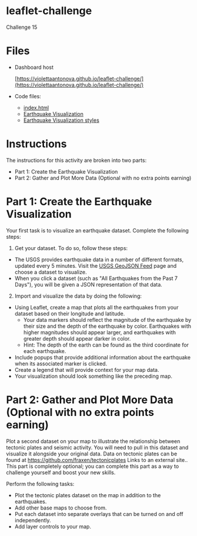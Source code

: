 # leaflet-challenge
Challenge 15

# Files
- Dashboard host

  [https://violettaantonova.github.io/leaflet-challenge/](https://violettaantonova.github.io/leaflet-challenge/)
- Code files:
  - [index.html](index.html)
  - [Earthquake Visualization](static/js/logic.js)
  - [Earthquake Visualization styles](static/css/style.css)

# Instructions

The instructions for this activity are broken into two parts:
  - Part 1: Create the Earthquake Visualization
  - Part 2: Gather and Plot More Data (Optional with no extra points earning)
  
# Part 1: Create the Earthquake Visualization

Your first task is to visualize an earthquake dataset. Complete the following steps:
1. Get your dataset. To do so, follow these steps:
  - The USGS provides earthquake data in a number of different formats, updated every 5 minutes. Visit the [USGS GeoJSON Feed](https://earthquake.usgs.gov/earthquakes/feed/v1.0/geojson.php) page and choose a dataset to visualize. 
  - When you click a dataset (such as "All Earthquakes from the Past 7 Days"), you will be given a JSON representation of that data.

2. Import and visualize the data by doing the following:
  - Using Leaflet, create a map that plots all the earthquakes from your dataset based on their longitude and latitude.
    - Your data markers should reflect the magnitude of the earthquake by their size and the depth of the earthquake by color. Earthquakes with higher magnitudes should appear larger, and earthquakes with greater depth should appear darker in color.
    - Hint: The depth of the earth can be found as the third coordinate for each earthquake.
  - Include popups that provide additional information about the earthquake when its associated marker is clicked.
  - Create a legend that will provide context for your map data.
  - Your visualization should look something like the preceding map.
  
# Part 2: Gather and Plot More Data (Optional with no extra points earning)

Plot a second dataset on your map to illustrate the relationship between tectonic plates and seismic activity. You will need to pull in this dataset and visualize it alongside your original data. Data on tectonic plates can be found at https://github.com/fraxen/tectonicplates Links to an external site..
This part is completely optional; you can complete this part as a way to challenge yourself and boost your new skills.

Perform the following tasks:
  - Plot the tectonic plates dataset on the map in addition to the earthquakes.
  - Add other base maps to choose from.
  - Put each dataset into separate overlays that can be turned on and off independently.
  - Add layer controls to your map.
